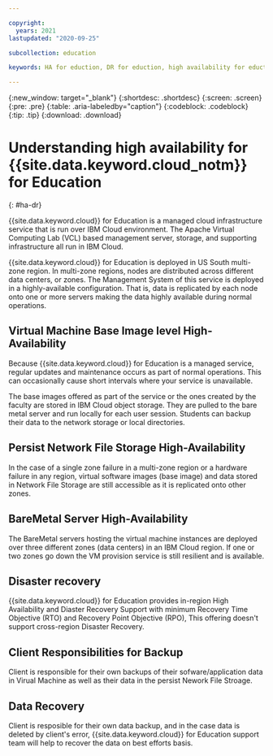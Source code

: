 ```yaml
---

copyright:
  years: 2021
lastupdated: "2020-09-25"

subcollection: education

keywords: HA for eduction, DR for eduction, high availability for eduction, disaster recovery for eduction, failover for eduction

---
```


{:new_window: target="_blank"}
{:shortdesc: .shortdesc}
{:screen: .screen}
{:pre: .pre}
{:table: .aria-labeledby="caption"}
{:codeblock: .codeblock}
{:tip: .tip}
{:download: .download}

# Understanding high availability for {{site.data.keyword.cloud_notm}} for Education
{: #ha-dr}

 {{site.data.keyword.cloud}} for Education is a managed cloud infrastructure service that is run over IBM Cloud environment. The Apache Virtual Computing Lab (VCL) based management server, storage, and supporting infrastructure all run in IBM Cloud.

{{site.data.keyword.cloud}} for Education is deployed in US South multi-zone region. In multi-zone regions, nodes are distributed across different data centers, or zones. The Management System of this service is deployed in a highly-available configuration. That is, data is replicated by each node onto one or more servers making the data highly available during normal operations.

## Virtual Machine Base Image level High-Availability

Because {{site.data.keyword.cloud}} for Education is a managed service, regular updates and maintenance occurs as part of normal operations. This can occasionally cause short intervals where your service is unavailable.

The base images offered as part of the service or the ones created by the faculty are stored in IBM Cloud object storage. They are pulled to the bare metal server and run locally for each user session. Students can backup their data to the network storage or local directories. 

## Persist Network File Storage High-Availability

In the case of a single zone failure in a multi-zone region or a hardware failure in any region, virtual software images (base image) and data stored in Network File Storage are still accessible as it is replicated onto other zones.

## BareMetal Server High-Availability

The BareMetal servers hosting the virtual machine instances are deployed over three different zones (data centers) in an IBM Cloud region. If one or two zones go down the VM provision service is still resilient and is available. 


## Disaster recovery

{{site.data.keyword.cloud}} for Education provides in-region High Availability and Diaster Recovery Support with minimum Recovery Time Objective (RTO) and Recovery Point Objective (RPO), This offering doesn't support cross-region Disaster Recovery. 

## Client Responsibilities for Backup

Client is responsible for their own backups of their sofware/application data in Virual Machine as well as their data in the persist Nework File Stroage. 

## Data Recovery

Client is resposible for their own data backup, and in the case data is deleted by client's error, {{site.data.keyword.cloud}} for Education support team will help to recover the data on best efforts basis. 
 
